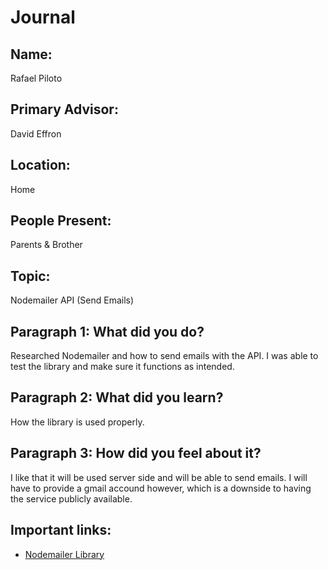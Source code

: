 # Journal

## Name:
Rafael Piloto

## Primary Advisor:
David Effron

## Location:
Home

## People Present:
Parents & Brother

## Topic:
Nodemailer API (Send Emails)

## Paragraph 1: What did you do?
Researched Nodemailer and how to send emails with the API. I was able to test the library and make sure it functions as intended. 

## Paragraph 2: What did you learn?
How the library is used properly. 

## Paragraph 3: How did you feel about it?
I like that it will be used server side and will be able to send emails. I will have to provide a gmail accound however, which is a downside to having the service publicly available. 

## Important links:
 - [Nodemailer Library](https://nodemailer.com/about/)
